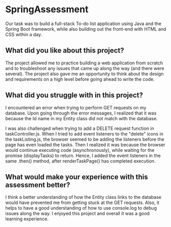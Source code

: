 # SpringAssessment  
Our task was to build a full-stack To-do list application using Java and the Spring Boot framework, while also building out the front-end with HTML and CSS within a day.

## What did you like about this project?
The project allowed me to practice building a web application from scratch and to troubleshoot any issues that came up along the way (and there were several). The project also gave me an opportunity to think about the design and requirements on a high level before going ahead to write the code. 

## What did you struggle with in this project?
I encountered an error when trying to perform GET requests on my database. Upon going through the error messages, I realized that it was because the Id name in my Entity class did not match with the database. 

I was also challenged when trying to add a DELETE request function in taskController.js. When I tried to add event listeners to the "delete" icons in the taskListing.js, the browser seemed to be adding the listeners before the page has even loaded the tasks. Then I realized it was because the browser would continue executing code (asynchronously), while waiting for the promise (displayTasks) to return. Hence, I added the event listeners in the same .then() method, after renderTaskPage() has completed execution.

## What would make your experience with this assessment better?
I think a better understanding of how the Entity class links to the database would have prevented me from getting stuck at the GET requests. Also, it helps to have a good understanding of how to use console.log to debug issues along the way. I enjoyed this project and overall it was a good learning experience.

